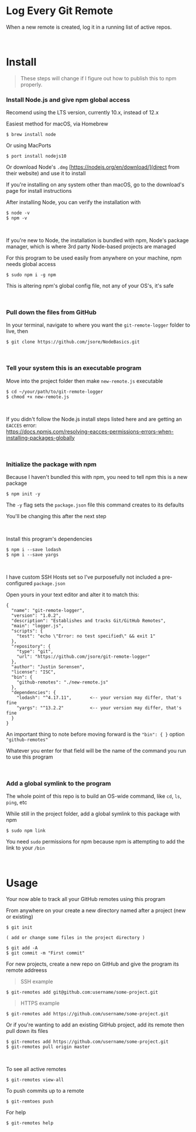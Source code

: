 # Log Every Git Remote

When a new remote is created, log it in a running list of active repos.

<br>

# Install

> These steps will change if I figure out how to publish this to npm properly.

### Install Node.js and give npm global access

Recomend using the LTS version, currently 10.x, instead of 12.x

Easiest method for macOS, via Homebrew
```
$ brew install node
```

Or using MacPorts
```
$ port install nodejs10
```

Or download Node's `.dmg` [https://nodejs.org/en/download/](direct from their website) and use it to install

If you're installing on any system other than macOS, go to the download's page
for install instructions

After installing Node, you can verify the installation with
```
$ node -v
$ npm -v
```

<br>

If you're new to Node, the installation is bundled with npm, Node's package manager,
which is where 3rd party Node-based projects are managed

For this program to be used easily from anywhere on your machine, npm needs global access
```
$ sudo npm i -g npm
```

This is altering npm's global config file, not any of your OS's, it's safe


<br>

### Pull down the files from GitHub

In your terminal, navigate to where you want the `git-remote-logger` folder to live, then
```
$ git clone https://github.com/jsore/NodeBasics.git
```

<br>

### Tell your system this is an executable program

Move into the project folder then make `new-remote.js` executable
```
$ cd ~/your/path/to/git-remote-logger
$ chmod +x new-remote.js
```

<br>

If you didn't follow the Node.js install steps listed here and are getting an `EACCES` error:<br>
https://docs.npmjs.com/resolving-eacces-permissions-errors-when-installing-packages-globally

<br>

### Initialize the package with npm

Because I haven't bundled this with npm, you need to tell npm this is a new package
```
$ npm init -y
```

The `-y` flag sets the `package.json` file this command creates to its defaults

You'll be changing this after the next step

<br>

Install this program's dependencies
```
$ npm i --save lodash
$ npm i --save yargs
```

<br>

I have custom SSH Hosts set so I've purposefully not included a pre-configured `package.json`

Open yours in your text editor and alter it to match this:
```
{
  "name": "git-remote-logger",
  "version": "1.0.2",
  "description": "Establishes and tracks Git/GitHub Remotes",
  "main": "logger.js",
  "scripts": {
    "test": "echo \"Error: no test specified\" && exit 1"
  },
  "repository": {
    "type": "git",
    "url": "https://github.com/jsore/git-remote-logger"
  },
  "author": "Justin Sorensen",
  "license": "ISC",
  "bin": {
    "github-remotes": "./new-remote.js"
  },
  "dependencies": {
    "lodash": "^4.17.11",       <-- your version may differ, that's fine
    "yargs": "^13.2.2"          <-- your version may differ, that's fine
  }
}
```

An important thing to note before moving forward is the `"bin": { }` option `"github-remotes"`

Whatever you enter for that field will be the name of the command you run to use this program

<br>

### Add a global symlink to the program

The whole point of this repo is to build an OS-wide command, like `cd`, `ls`, `ping`, etc

While still in the project folder, add a global symlink to this package with npm
```
$ sudo npm link
```

You need `sudo` permissions for npm because npm is attempting to add the link to your `/bin`

<br>

# Usage

Your now able to track all your GitHub remotes using this program

From anywhere on your create a new directory named after a project (new or existing)

```
$ git init

( add or change some files in the project directory )

$ git add -A
$ git commit -m "First commit"
```

For new projects, create a new repo on GitHub and give the program its remote addreess

> SSH example
```
$ git-remotes add git@github.com:username/some-project.git
```

> HTTPS example
```
$ git-remotes add https://github.com/username/some-project.git
```

Or if you're wanting to add an existing GitHub project, add its remote then pull down its files
```
$ git-remotes add https://github.com/username/some-project.git
$ git-remotes pull origin master
```

<br>

To see all active remotes
```
$ git-remotes view-all
```

To push commits up to a remote
```
$ git-remtoes push
```

For help
```
$ git-remotes help
```